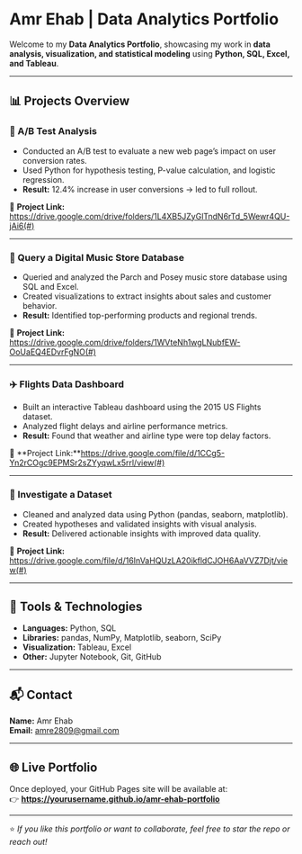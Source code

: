 # Amr Ehab | Data Analytics Portfolio

Welcome to my **Data Analytics Portfolio**, showcasing my work in **data analysis, visualization, and statistical modeling** using **Python, SQL, Excel, and Tableau**.

---

## 📊 Projects Overview

### 🧪 A/B Test Analysis
- Conducted an A/B test to evaluate a new web page’s impact on user conversion rates.
- Used Python for hypothesis testing, P-value calculation, and logistic regression.
- **Result:** 12.4% increase in user conversions → led to full rollout.

🔗 **Project Link:** https://drive.google.com/drive/folders/1L4XB5JZyGlTndN6rTd_5Wewr4QU-jAi6(#)

---

### 🎵 Query a Digital Music Store Database
- Queried and analyzed the Parch and Posey music store database using SQL and Excel.
- Created visualizations to extract insights about sales and customer behavior.
- **Result:** Identified top-performing products and regional trends.

🔗 **Project Link:** https://drive.google.com/drive/folders/1WVteNh1wgLNubfEW-OoUaEQ4EDvrFgNO(#)

---

### ✈️ Flights Data Dashboard
- Built an interactive Tableau dashboard using the 2015 US Flights dataset.
- Analyzed flight delays and airline performance metrics.
- **Result:** Found that weather and airline type were top delay factors.

🔗 **Project Link:**https://drive.google.com/file/d/1CCg5-Yn2rCOgc9EPMSr2sZYyqwLx5rrl/view(#)

---

### 🧹 Investigate a Dataset
- Cleaned and analyzed data using Python (pandas, seaborn, matplotlib).
- Created hypotheses and validated insights with visual analysis.
- **Result:** Delivered actionable insights with improved data quality.

🔗 **Project Link:** https://drive.google.com/file/d/16InVaHQUzLA20ikfldCJOH6AaVVZ7Djt/view(#)

---

## 🧠 Tools & Technologies
- **Languages:** Python, SQL  
- **Libraries:** pandas, NumPy, Matplotlib, seaborn, SciPy  
- **Visualization:** Tableau, Excel  
- **Other:** Jupyter Notebook, Git, GitHub  

---

## 📬 Contact
**Name:** Amr Ehab  
**Email:** [amre2809@gmail.com](mailto:amre2809@gmail.com)

---

## 🌐 Live Portfolio
Once deployed, your GitHub Pages site will be available at:  
👉 **https://yourusername.github.io/amr-ehab-portfolio**

---

⭐ *If you like this portfolio or want to collaborate, feel free to star the repo or reach out!*
